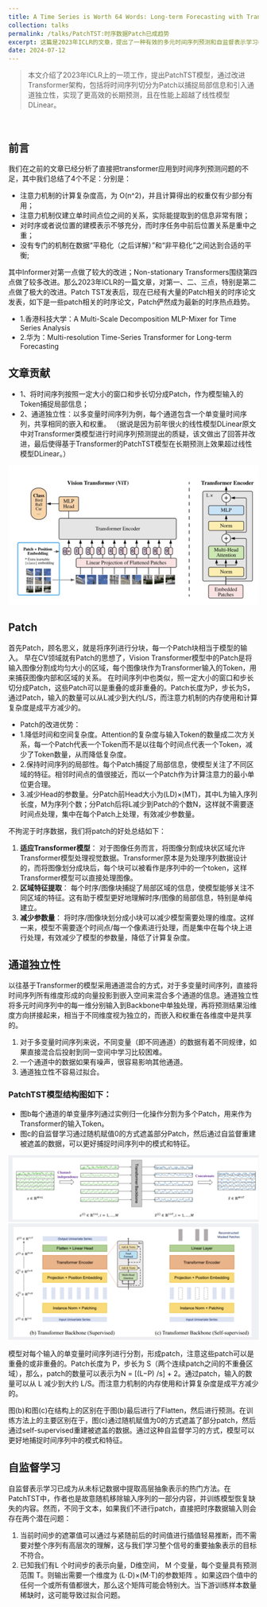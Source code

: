 ```yaml
---
title: A Time Series is Worth 64 Words: Long-term Forecasting with Transformers
collection: talks
permalink: /talks/PatchTST:时序数据Patch已成趋势
excerpt: 这篇是2023年ICLR的文章，提出了一种有效的多元时间序列预测和自监督表示学习模型 PatchTST，主要是基于Transformer做了以下两点改进
date: 2024-07-12
---
```


> 本文介绍了2023年ICLR上的一项工作，提出PatchTST模型，通过改进Transformer架构，包括将时间序列切分为Patch以捕捉局部信息和引入通道独立性，实现了更高效的长期预测，且在性能上超越了线性模型DLinear。
<br/>

## 前言

我们在之前的文章已经分析了直接把transformer应用到时间序列预测问题的不足，其中我们总结了4个不足：分别是：

- 注意力机制的计算复杂度高，为 O(n^2)，并且计算得出的权重仅有少部分有用；
- 注意力机制仅建立单时间点位之间的关系，实际能提取到的信息非常有限；
- 对时序或者说位置的建模表示不够充分，而时序任务中前后位置关系是重中之重；
- 没有专门的机制在数据“平稳化（之后详解）”和“非平稳化”之间达到合适的平衡;

其中Informer对第一点做了较大的改进；Non-stationary Transformers围绕第四点做了较多改进。那么2023年ICLR的一篇文章，对第一、二、三点，特别是第二点做了极大的改进。Patch TST发表后，现在已经有大量的Patch相关的时序论文发表，如下是一些patch相关的时序论文，Patch俨然成为最新的时序热点趋势。

- 1.香港科技大学：A Multi-Scale Decomposition MLP-Mixer for Time Series Analysis
- 2.华为：Multi-resolution Time-Series Transformer for Long-term Forecasting

## 文章贡献

- 1、将时间序列按照一定大小的窗口和步长切分成Patch，作为模型输入的Token捕捉局部信息；
- 2、通道独立性：以多变量时间序列为例，每个通道包含一个单变量时间序列，共享相同的嵌入和权重。
（据说是因为前年很火的线性模型DLinear原文中对Transformer类模型进行时间序列预测提出的质疑，该文做出了回答并改进，最后使得基于Transformer的PatchTST模型在长期预测上效果超过线性模型DLinear。）

<img src='/images/tst.png'>


## Patch

首先Patch，顾名思义，就是将序列进行分块，每一个Patch块相当于模型的输入。
早在CV领域就有Patch的思想了，Vision Transformer模型中的Patch是将输入图像分割成均匀大小的区域，每个图像块作为Transformer输入的Token，用来捕获图像内部和区域的关系。
在时间序列中也类似，照一定大小的窗口和步长切分成Patch，这些Patch可以是重叠的或非重叠的。Patch长度为P，步长为S，通过Patch，输入的数量可以从L减少到大约L/S，而注意力机制的内存使用和计算复杂度是成平方减少的。



- Patch的改进优势：
- 1.降低时间和空间复杂度。Attention的复杂度与输入Token的数量成二次方关系，每一个Patch代表一个Token而不是以往每个时间点代表一个Token，减少了Token数量，从而降低复杂度。
- 2.保持时间序列的局部性。每个Patch捕捉了局部信息，使模型关注了不同区域的特征。相邻时间点的值很接近，而以一个Patch作为计算注意力的最小单位更合理。
- 3.减少Head的参数量。分Patch前Head大小为(LD)×(MT)，其中L为输入序列长度，M为序列个数；分Patch后将L减少到Patch的个数N，这样就不需要逐时间点处理，集中在每个Patch上处理，有效减少参数量。

不拘泥于时序数据，我们将patch的好处总结如下：

1. **适应Transformer模型**： 对于图像任务而言，将图像分割成块状区域允许Transformer模型处理视觉数据。Transformer原本是为处理序列数据设计的，而将图像划分成块后，每个块可以被看作是序列中的一个token，这样Transformer模型可以直接处理图像。
2. **区域特征提取**： 每个时序/图像块捕捉了局部区域的信息，使模型能够关注不同区域的特征。这有助于模型更好地理解时序/图像的局部信息，特别是单纯建立。
3. **减少参数量**： 将时序/图像块划分成小块可以减少模型需要处理的维度。这样一来，模型不需要逐个时间点/每一个像素进行处理，而是集中在每个块上进行处理，有效减少了模型的参数量，降低了计算复杂度。

## 通道独立性

以往基于Transformer的模型采用通道混合的方式，对于多变量时间序列，直接将时间序列所有维度形成的向量投影到嵌入空间来混合多个通道的信息。通道独立性将多元时间序列中的每一维分别输入到Backbone中单独处理，再将预测结果沿维度方向拼接起来，相当于不同维度视为独立的，而嵌入和权重在各维度中是共享的。

1. 对于多变量时间序列来说，不同变量（即不同通道）的数据有着不同规律，如果直接混合后投射到同一空间中学习比较困难。
2. 一个通道中的数据如果有噪声，很容易影响其他通道。
3. 通道独立性不容易过拟合。

### PatchTST模型结构图如下：

- 图b每个通道的单变量序列通过实例归一化操作分割为多个Patch，用来作为Transformer的输入Token。
- 图c的自监督学习通过随机赋值0的方式遮盖部分Patch，然后通过自监督重建被遮盖的数据，可以更好捕捉时间序列中的模式和特征。

<img src='/images/tst_1.png'>


<img src='/images/tst_2.png'>

模型对每个输入的单变量时间序列进行分割，形成patch，注意这些patch可以是重叠的或非重叠的。Patch长度为 P，步长为 S（两个连续patch之间的不重叠区域），那么，patch的数量可以表示为N = [(L−P) /s] + 2。通过patch，输入的数量可以从 L 减少到大约 L/S。而注意力机制的内存使用和计算复杂度是成平方减少的。

图(b)和图(c)在结构上的区别在于图(b)最后进行了Flatten，然后进行预测。在训练方法上的主要区别在于，图(c)通过随机赋值为0的方式遮盖了部分patch，然后通过self-supervised重建被遮盖的数据。通过这种自监督学习的方式，模型可以更好地捕捉时间序列中的模式和特征。



## 自监督学习

自监督表示学习已成为从未标记数据中提取高层抽象表示的热门方法。在PatchTST中，作者也是故意随机移除输入序列的一部分内容，并训练模型恢复缺失的内容。然而，不同于文本，如果我们不进行patch，直接把时序数据输入则会存在两个潜在问题：

1. 当前时间步的遮罩值可以通过与紧随前后的时间值进行插值轻易推断，而不需要对整个序列有高层次的理解，这与我们学习整个信号的重要抽象表示的目标不符合。
2. 已知我们有L 个时间步的表示向量，D维空间， M 个变量，每个变量具有预测范围 T。则输出需要一个维度为 (L⋅D)×(M⋅T)的参数矩阵 。如果这四个值中的任何一个或所有值都很大，那么这个矩阵可能会特别大。当下游训练样本数量稀缺时，这可能导致过拟合问题。


